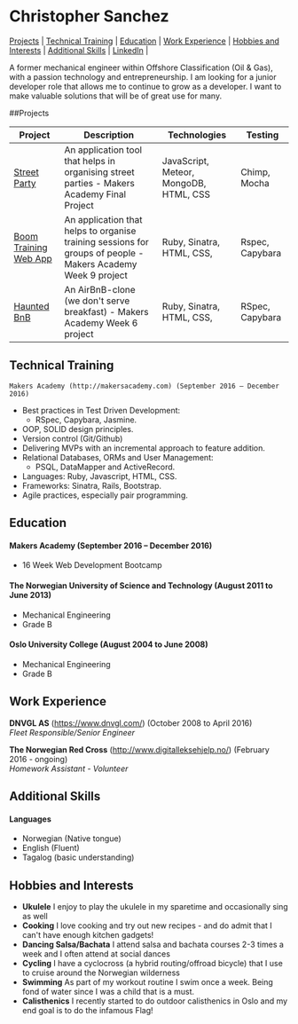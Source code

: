 # Christopher Sanchez
[Projects](#projects) | [Technical Training](#technical-training) | [Education](#education) | [Work Experience](#work-experience) | [Hobbies and Interests](#hobbies-and-interests) | [Additional Skills](#additional-skills) | [LinkedIn](https://no.linkedin.com/in/chrsan) | 

A former mechanical engineer within Offshore Classification (Oil & Gas), with a passion technology and entrepreneurship. I am looking for a junior developer role that allows me to continue to grow as a developer. I want to make valuable solutions that will be of great use for many. 


##Projects

Project | Description | Technologies | Testing
------------- | ----------- | ------------ | -------
[Street Party](https://github.com/chrmsan/street-party) | An application tool that helps in organising street parties - Makers Academy Final Project | JavaScript, Meteor, MongoDB, HTML, CSS | Chimp, Mocha
[Boom Training Web App](https://github.com/chrmsan/boom_training_webapp) | An application that helps to organise training sessions for groups of people - Makers Academy Week 9 project | Ruby, Sinatra, HTML, CSS, | Rspec, Capybara 
[Haunted BnB](https://github.com/chrmsan/makersbnb) | An AirBnB-clone (we don't serve breakfast) - Makers Academy Week 6 project | Ruby, Sinatra, HTML, CSS, | RSpec, Capybara 
## Technical Training

	Makers Academy (http://makersacademy.com) (September 2016 – December 2016)
- Best practices in Test Driven Development:
  - RSpec, Capybara, Jasmine.
- OOP, SOLID design principles.
- Version control (Git/Github)
- Delivering MVPs with an incremental approach to feature addition.
- Relational Databases, ORMs and User Management:
  - PSQL, DataMapper and ActiveRecord.
- Languages: Ruby, Javascript, HTML, CSS.
- Frameworks: Sinatra, Rails, Bootstrap.
- Agile practices, especially pair programming.

## Education

#### Makers Academy (September 2016 – December 2016)

- 16 Week Web Development Bootcamp

#### The Norwegian University of Science and Technology (August 2011 to June 2013)

- Mechanical Engineering 
- Grade B

#### Oslo University College (August 2004 to June 2008)

- Mechanical Engineering 
- Grade B


## Work Experience

**DNVGL AS** (https://www.dnvgl.com/) (October 2008 to April 2016)    
*Fleet Responsible/Senior Engineer*  

**The Norwegian Red Cross** (http://www.digitalleksehjelp.no/) (February 2016 - ongoing)    
*Homework Assistant - Volunteer*  

## Additional Skills

#### Languages

* Norwegian (Native tongue)
* English (Fluent)
* Tagalog (basic understanding)

## Hobbies and Interests
- **Ukulele** I enjoy to play the ukulele in my sparetime and occasionally sing as well
- **Cooking** I love cooking and try out new recipes - and do admit that I can't have enough kitchen gadgets!
- **Dancing Salsa/Bachata** I attend salsa and bachata courses 2-3 times a week and I often attend at social dances
- **Cycling** I have a cyclocross (a hybrid routing/offroad bicycle) that I use to cruise around the Norwegian wilderness
- **Swimming** As part of my workout routine I swim once a week. Being fond of water since I was a child that is a must.
- **Calisthenics** I recently started to do outdoor calisthenics in Oslo and my end goal is to do the infamous Flag!
